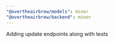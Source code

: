 ```yaml
---
"@overtheairbrew/models": minor
"@overtheairbrew/backend": minor
---
```


Adding update endpoints along with tests
